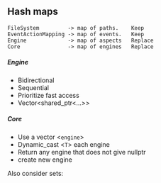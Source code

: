 

## Hash maps

	FileSystem         -> map of paths.    Keep
	EventActionMapping -> map of events.   Keep
	Engine             -> map of aspects   Replace
	Core               -> map of engines   Replace

##### Engine
* Bidirectional
* Sequential
* Prioritize fast access
* Vector<shared_ptr<...>>

##### Core
* Use a vector <`engine`>
* Dynamic_cast <`T`> each engine
* Return any engine that does not give nullptr
* create new engine

Also consider sets: 

